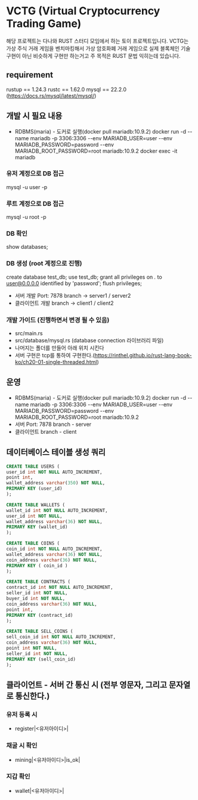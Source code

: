 # VCTG (Virtual Cryptocurrency Trading Game)

해당 프로젝트는 다나와 RUST 스터디 모임에서 하는 토이 프로젝트입니다.
VCTG는 가상 주식 거래 게임을 벤치마킹해서 가상 암호화폐 거래 게임으로
실제 블록체인 기술 구현이 아닌 비슷하게 구현만 하는거고 주 목적은 RUST 문법 익히는데 있습니다.

## requirement
rustup == 1.24.3
rustc  == 1.62.0
mysql  == 22.2.0 (https://docs.rs/mysql/latest/mysql/)

## 개발 시 필요 내용
- RDBMS(maria) - 도커로 실행(docker pull mariadb:10.9.2)
docker run -d --name mariadb -p 3306:3306 --env MARIADB_USER=user --env MARIADB_PASSWORD=password --env MARIADB_ROOT_PASSWORD=root mariadb:10.9.2
docker exec -it mariadb


### 유저 계정으로 DB 접근
mysql -u user -p
### 루트 계정으로 DB 접근
mysql -u root -p
### DB 확인
show databases;
### DB 생성 (root 계정으로 진행)
create database test_db;
use test_db;
grant all privileges on *.* to user@0.0.0.0 identified by 'password';
flush privileges;

- 서버 개발
  Port: 7878
  branch -> server1 / server2
- 클라이언트 개발
  branch -> client1 / client2

### 개발 가이드 (진행하면서 변경 될 수 있음)
- src/main.rs
- src/database/mysql.rs (database connection 라이브러리 파일)
- 나머지는 폴더를 만들어 아래 위치 시킨다
- 서버 구현은 tcp를 통하여 구현한다.(https://rinthel.github.io/rust-lang-book-ko/ch20-01-single-threaded.html)

## 운영
- RDBMS(maria) - 도커로 실행(docker pull mariadb:10.9.2)
  docker run -d --name mariadb -p 3306:3306 --env MARIADB_USER=user --env MARIADB_PASSWORD=password --env MARIADB_ROOT_PASSWORD=root mariadb:10.9.2
- 서버
  Port: 7878
  branch - server
- 클라이언트
branch - client

## 데이터베이스 테이블 생성 쿼리
```sql
CREATE TABLE USERS (
user_id int NOT NULL AUTO_INCREMENT,
point int,
wallet_address varchar(350) NOT NULL,
PRIMARY KEY (user_id)
);

CREATE TABLE WALLETS (
wallet_id int NOT NULL AUTO_INCREMENT,
user_id int NOT NULL,
wallet_address varchar(36) NOT NULL,
PRIMARY KEY (wallet_id)
);

CREATE TABLE COINS (
coin_id int NOT NULL AUTO_INCREMENT,
wallet_address varchar(36) NOT NULL,
coin_address varchar(36) NOT NULL,
PRIMARY KEY ( coin_id )
);

CREATE TABLE CONTRACTS (
contract_id int NOT NULL AUTO_INCREMENT,
seller_id int NOT NULL,
buyer_id int NOT NULL,
coin_address varchar(36) NOT NULL,
point int,
PRIMARY KEY (contract_id)
);

CREATE TABLE SELL_COINS (
sell_coin_id int NOT NULL AUTO_INCREMENT,
coin_address varchar(36) NOT NULL,
point int NOT NULL,
seller_id int NOT NULL,
PRIMARY KEY (sell_coin_id)
);
```

## 클라이언트 - 서버 간 통신 시 (전부 영문자, 그리고 문자열로 통신한다.)
### 유저 등록 시
- register|<유저아이디>|
### 채굴 시 확인
- mining|<유저아이디>|is_ok|
### 지갑 확인
- wallet|<유저아이디>|
